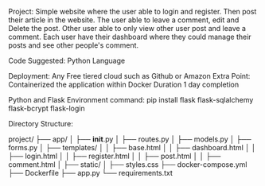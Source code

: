 Project: Simple website where the user able to login and register. Then post their article in the website. The user able to leave a comment, edit and Delete the post. Other user able to only view other user post and leave a comment. Each user have their dashboard where they could manage their posts and see other people's comment. 

Code Suggested: Python Language

Deployment: Any Free tiered cloud such as Github or Amazon
Extra Point: Containerized the application within Docker
Duration 1 day completion

Python and Flask Environment command:
pip install flask flask-sqlalchemy flask-bcrypt flask-login

Directory Structure:

project/
├── app/
│   ├── __init__.py
│   ├── routes.py
│   ├── models.py
│   ├── forms.py
│   ├── templates/
│   │   ├── base.html
│   │   ├── dashboard.html
│   │   ├── login.html
│   │   ├── register.html
│   │   ├── post.html
│   │   ├── comment.html
│   ├── static/
│       ├── styles.css
├── docker-compose.yml
├── Dockerfile
├── app.py
└── requirements.txt